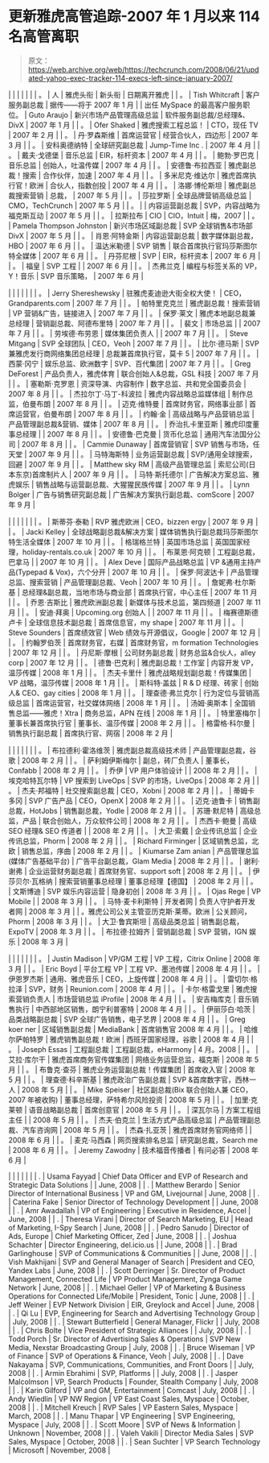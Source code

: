 # 更新雅虎高管追踪-2007 年 1 月以来 114 名高管离职

> 原文：<https://web.archive.org/web/https://techcrunch.com/2008/06/21/updated-yahoo-exec-tracker-114-execs-left-since-january-2007/>

|  |  |  |  |  |
| 。 | 人 | 雅虎头衔 | 新头衔 | 日期离开雅虎 |
| 。 | Tish Whitcraft | 客户服务副总裁 | 据传——将于 2007 年 1 月 |
| 出任 MySpace 的最高客户服务职位。 | Guto Araujo | 新兴市场产品管理高级总监 | 软件服务副总裁/总经理&、DivX | 2007 年 1 月 |
| 。 | Ofer Shaked | 雅虎搜索工程总监！ | CTO，现任 TV | 2007 年 2 月 |
| 。 | 丹·罗森斯维 | 首席运营官 | 经营合伙人，四边形 | 2007 年 3 月 |
| 。 | 安科奥德纳特 | 全球研究副总裁 | Jump-Time Inc . | 2007 年 4 月 |
| 。 | 戴夫·戈德堡 | 音乐总监 | EIR，标杆资本 | 2007 年 4 月 |
| 。 | 鲍勃·罗巴克 | 音乐总监 | 创始人，吐温传媒 | 2007 年 4 月 |
| 。 | 安德鲁·布拉西亚 | 雅虎副总裁！搜索 | 合作伙伴，加速 | 2007 年 4 月 |
| 。 | 多米尼克·维达尔 | 雅虎首席执行官！欧洲 | 合伙人，指数创投 | 2007 年 4 月 |
| 。 | 洛娜·博伦斯坦 | 雅虎副总裁搜索营销 | 总裁， | 2007 年 5 月 |
| 。 | 莎拉罗斯 | 全球品牌营销高级总监 | CMO，TechCrunch | 2007 年 5 月 |
| 。 |  | 内容运营副总裁 | SVP，内容战略为福克斯互动 | 2007 年 5 月 |
| 。 | 拉斯拉布 | CIO | CIO，Intuit | 梅，2007 |
| 。 | Pamela Thompson Johnston | 新兴市场区域副总裁 | SVP 全球销售&市场部 DivX | 2007 年 5 月 |
| 。 | 肖恩·阿特金斯 | 内容运营副总裁 | 数字媒体副总裁，HBO | 2007 年 6 月 |
| 。 | 温达米勒德 | SVP 销售 | 联合首席执行官玛莎斯图尔特全媒体 | 2007 年 6 月 |
| 。 | 丹芬尼根 | SVP | EIR，标杆资本 | 2007 年 6 月 |
| 。 | 福皇 | SVP 工程 |  | 2007 年 6 月 |
| 。 | 杰弗兰克 | 编程与标签关系的 VP，Y！音乐 | SVP 音乐策略， | 2007 年 6 月 |

|  |  |  |  |  |
| 。 | Jerry Shereshewsky | 驻雅虎麦迪逊大街全权大使！ | CEO，Grandparents.com | 2007 年 7 月 |
| 。 | 帕特里克克兰 | 雅虎副总裁！搜索营销 | VP 营销&广告，链接进入 | 2007 年 7 月 |
| 。 | 保罗·莱文 | 雅虎本地副总裁兼总经理 | 营销副总裁、阿德布里特 | 2007 年 7 月 |
| 。 | 裴文 | 市场总监 |  | 2007 年 7 月 |
| 。 | 劳埃德·布劳恩 | 媒体集团负责人 |  | 2007 年 7 月 |
| 。 | Steve Mitgang | SVP 全球团队 | CEO，Veoh | 2007 年 7 月 |
| 。 | 比尔·德马斯 | SVP 兼雅虎发行商网络集团总经理 | 总裁兼首席执行官，莫卡 5 | 2007 年 7 月 |
| 。 | 西蒙·冈宁 | 娱乐总监、欧洲数字 | SVP、百代集团 | 2007 年 7 月 |
| 。 | Greg DeForest | 产品负责人，雅虎体育 | 联合创始人&总裁，GSL 科技 | 2007 年 7 月 |
| 。 | 塞勒斯·克罗恩 | 资深导演、内容制作 | 数字总监、共和党全国委员会 | 2007 年 8 月 |
| 。 | 杰拉尔丁·马丁-科波拉 | 雅虎内容战略总监媒体组 | 制作总监，伯曼布朗 | 2007 年 8 月 |
| 。 | 迈克·维特曼 | 首席财务官，网络事业部 | 首席运营官，伯曼布朗 | 2007 年 8 月 |
| 。 | 约翰·金 | 高级战略与产品营销总监 | 产品管理副总裁&营销、媒体 | 2007 年 8 月 |
| 。 | 乔治扎卡里亚斯 | 雅虎印度董事总经理 |  | 2007 年 8 月 |
| 。 | 安德鲁·巴克曼 | 货币化总监 | 通用汽车法国分公司 | 2007 年 8 月 |
| 。 | Cammie Dunaway | 首席营销官 | SVP 销售与市场，任天堂 | 2007 年 9 月 |
| 。 | 马特海斯特 | 业务运营副总裁 | SVP/通用全球搜索，回避 | 2007 年 9 月 |
| 。 | Matthew sky RM | 高级产品管理总监 | 索尼公司(日本东京)首席制片人 | 2007 年 9 月 |
| 。 | 马特·斯托德尔 | 广告解决方案总监、雅虎娱乐 | 销售战略与运营副总裁、大猩猩民族传媒 | 2007 年 9 月 |
| 。 | Lynn Bolger | 广告与销售研究副总裁 | 广告解决方案执行副总裁、comScore | 2007 年 9 月 |

|  |  |  |  |  |
| 。 | 斯蒂芬·泰勒 | RVP 雅虎欧洲 | CEO，bizzen ergy | 2007 年 9 月 |
| 。 | Jacki Kelley | 全球战略副总裁&解决方案 | 媒体销售执行副总裁玛莎斯图尔特生活全媒体 | 2007 年 10 月 |
| 。 | 格瑞格兰特 | 英国市场总监 | 英国国家经理，holiday-rentals.co.uk | 2007 年 10 月 |
| 。 | 布莱恩·阿克顿 | 工程副总裁，巴拿马 |  | 2007 年 10 月 |
| 。 | Alex Deve | 国际产品战略总监 | VP &通用主持产品(Typepad & Vox)，六个分开 | 2007 年 10 月 |
| 。 | 保罗·阿波达卡 | 产品管理总监、搜索营销 | 产品管理副总裁、Veoh | 2007 年 10 月 |
| 。 | 詹妮弗·杜尔斯基 | 总经理&副总裁，当地市场与商业部 | 首席执行官，中心主任 | 2007 年 11 月 |
| 。 | 乔恩·吉斯比 | 雅虎欧洲副总裁 | 新媒体与技术总监，第四频道 | 2007 年 11 月 |
| 。 | 安迪·拜奥 | Upcoming.org 创始人 |  | 2007 年 11 月 |
| 。 | 梅赛德斯德卢卡 | 全球信息技术副总裁 | 首席信息官，my shape | 2007 年 11 月 |
| 。 | Steve Sounders | 首席绩效官 | Web 绩效与开源倡议，Google | 2007 年 12 月 |
| 。 | 约翰罗伯茨 | 首席财务官，右媒 | 首席财务官，m formation Technologies | 2007 年 12 月 |
| 。 | 丹尼斯·摩根 | 公司财务副总裁 | 财务总监&合伙人，alley corp | 2007 年 12 月 |
| 。 | 德鲁·巴克利 | 雅虎副总裁！工作室 | 内容开发 VP，温莎传媒 | 2008 年 1 月 |
| 。 | 杰夫卡里什 | 雅虎战略规划副总裁！传媒集团 | VP 战略，温莎传媒 | 2008 年 1 月 |
| 。 | 斯科特·盖兹 | R & D 经理、砖家 | 创始人& CEO、gay cities | 2008 年 1 月 |
| 。 | 理查德·弗兰克尔 | 行为定位与营销高级总监 | 首席运营官，社交媒体网络 | 2008 年 1 月 |
| 。 | 汤姆·奥斯本 | 全国销售总监——雅虎！Xtra | 商务总监，APN 在线 | 2008 年 1 月 |
| 。 | 特里塞梅尔 | 董事长兼首席执行官 | 董事长、温莎传媒 | 2008 年 2 月 |
| 。 | 格雷格·科尔曼 | 销售执行副总裁 | 首席执行官、网宿 | 2008 年 2 月 |

|  |  |  |  |  |
| 。 | 布拉德利·霍洛维茨 | 雅虎副总裁高级技术师 | 产品管理副总裁，谷歌 | 2008 年 2 月 |
| 。 | 萨利姆伊斯梅尔 | 副总，砖厂负责人 | 董事长，Confabb | 2008 年 2 月 |
| 。 | 乔伊 | VP 用户体验设计 |  | 2008 年 2 月 |
| 。 | 埃克哈特瓦尔特 | VP 搜索到 LiveOps | SVP 的市场，LiveOps | 2008 年 2 月 |
| 。 | 杰夫·邦福特 | 社交搜索副总裁 | CEO，Xobni | 2008 年 2 月 |
| 。 | 蒂姆卡多冈 | SVP 广告产品 | CEO，OpenX | 2008 年 2 月 |
| 。 | 迈克·迪鲁卡 | 销售副总裁，HotJobs | 销售副总裁，Yodle | 2008 年 2 月 |
| 。 | 苏珊·默尼特 | 高级总监，产品 | 联合创始人，万众软件公司 | 2008 年 2 月 |
| 。 | 杰西卡·鲍曼 | 高级 SEO 经理& SEO 传道者 |  | 2008 年 2 月 |
| 。 | 大卫·索戴 | 企业传讯总监 | 企业传讯总监，Phorm | 2008 年 2 月 |
| 。 | Richard Firminger | 区域销售总监，北欧 | 销售总监，序曲 | 2008 年 2 月 |
| 。 | Kiumarse Zam anian | 产品管理总监(媒体广告基础平台) | 广告平台副总裁，Glam Media | 2008 年 2 月 |
| 。 | 谢利·谢弗 | 企业运营财务副总裁 | 首席财务官、support soft | 2008 年 2 月 |
| 。 | 伊莎贝尔·瓦格纳 | 搜索营销董事总经理 | 董事总经理【德国】 | 2008 年 2 月 |
| 。 | 文斯博迪 | SVP 娱乐内容运营 | 隐身初创 | 2008 年 3 月 |
| 。 | Ojas Rege | VP Mobile |  | 2008 年 3 月 |
| 。 | 马特·麦卡利斯特 | 开发者网 | 负责人守护者开发者网 | 2008 年 3 月 |
| 。雅虎公司公关主管亚历克斯·莱蒂。欧洲 | 公关顾问，Phorm | 2008 年 3 月 |
| 。 | 大卫·鲁宾斯坦 | 高级品类总监 | 销售副总裁，ExpoTV | 2008 年 3 月 |
| 。 | 布拉德·拉姆齐 | 营销副总裁 | SVP 营销，IGN 娱乐 | 2008 年 3 月 |

|  |  |  |  |  |
| 。 | Justin Madison | VP/GM 工程 | VP 工程，Citrix Online | 2008 年 3 月 |
| 。 | Eric Boyd | 平台工程 VP | 工程 VP、墨池传媒 | 2008 年 4 月 |
| 。 | 伊恩罗杰斯 | 通用、雅虎音乐 | CEO，上旋传媒 | 2008 年 4 月 |
| 。 | 雷切尔·格拉泽 | SVP，财务 | Reunion.com | 2008 年 4 月 |
| 。 | 卡尔·格雷戈里 | 雅虎搜索营销负责人 | 市场营销总监 iProfile | 2008 年 4 月 |
| 。 | 安吉梅库克 | 音乐销售执行 | 中西部地区销售，朗宁利普塞特 | 2008 年 4 月 |
| 。 | 伊丽莎白·哈茨 | 品类战略副总裁 | SVP 全球广告销售，电子艺界 | 2008 年 4 月 |
| 。 | Greg koer ner | 区域销售副总裁 | MediaBank | 首席销售官 2008 年 4 月 |
| 。 | 哈维尔萨帕特罗 | 雅虎销售副总裁！欧洲 | 西班牙国家经理，谷歌 | 2008 年 4 月 |
| 。 | Joseph Essas | 工程副总裁 | 工程副总裁，eHarmony | 4 月。2008 |
| 。 | 艾拉·库尔干 | 雅虎首席商务官传媒集团 | 网络业务运营总监，福克斯 | 2008 年 5 月 |
| 。 | 布鲁克·查芬 | 雅虎业务运营副总裁！传媒集团 | 首席收入官 | 2008 年 5 月 |
| 。 | 理查德·科辛斯基 | 雅虎政治广告副总裁 | SVP &首席数字官，西林一人 | 2008 年 5 月 |
| 。 | Mike Speiser | 社区副总裁(Bix 联合创始人兼 CEO，2007 年被收购) | 董事总经理，萨特希尔风险投资 | 2008 年 5 月 |
| 。 | 加里·克莱顿 | 语音战略副总裁 | 首席创意官 | 2008 年 5 月 |
| 。 | 深瓦尔马 | 方案工程组主任 |  | 2008 年 5 月 |
| 。 | 杰夫·伯克兰 | 生活方式产品高级总监 | 产品管理副总裁、汽车咨询网 | 2008 年 5 月 |
| 。 | 杰森·扎亚茨 | 雅虎首席财务官网络师 |  | 2008 年 6 月 |
| 。 | 麦克·马西森 | 网页搜索排名总监 | 研究副总裁，Search me | 2008 年 6 月 |
| 。 | Jeremy Zawodny | 技术福音传播者 | 有问必答 | 2008 年 6 月 |

|  |  |  |  |  |
| . | Usama Fayyad | Chief Data Officer and EVP of Research and Strategic Data Solutions |  | June, 2008 |
| . | Matthew Berardo | Senior Director of International Business | VP and GM, Livejournal | June, 2008 |
| . | Caterina Fake | Senior Director of Technology Development |  | June, 2008 |
| . | Amr Awadallah | VP of Engineering | Executive in Residence, Accel | June, 2008 |
| . | Theresa Virani | Director of Search Marketing, EU | Head of Marketing, I-Spy Search | June, 2008 |
| . | Pedro Sanudo | Director of Ads, Europe | Chief Marketing Officer, Zed | June, 2008 |
| . | Joshua Schachter | Director Engineering, del.icio.us |  | June, 2008 |
| . | Brad Garlinghouse | SVP of Communications & Communities |  | June, 2008 |
| . | Vish Makhijani | SVP and General Manager of Search | President and CEO, Yandex Labs | June, 2008 |
| . | Scott Derringer | Sr. Director of Product Management, Connected Life | VP Product Management, Zynga Game Network | June, 2008 |
| . | Michael Geller | VP of Marketing & Business Operations for Connected Life/Mobile | President, Tonic | June, 2008 |
| . | Jeff Weiner | EVP Network Division | EIR, Greylock and Accel | June, 2008 |
| . | Qi Lu | EVP, Engineering for Search and Advertising Technology Group |  | July, 2008 |
| . | Stewart Butterfield | General Manager, Flickr |  | July, 2008 |
| . | Chris Bolte | Vice President of Strategic Alliances |  | July, 2008 |
| . | Todd Porch | Sr. Director of Advertising Sales & Operations | SVP New Media, Nexstar Broadcasting Group | July, 2008 |
| . | Bruce Wiseman | VP of Finance | SVP of Operations & Finance, Veoh | July, 2008 |
| . | Dave Nakayama | SVP, Communications, Communities, and Front Doors |  | July, 2008 |
| . | Armin Ebrahimi | SVP, Platforms |  | July, 2008 |
| . | Jasper Malcolmson | VP, Search Products | Founder, Stealth Company | July, 2008 |
| . | Karin Gilford | VP and GM, Entertainment | Comcast | July, 2008 |
| . | Andy Wiedlin | VP NW Region | VP East Coast Sales, Myspace | October, 2008 |
| . | Mitchell Kreuch | RVP Sales | VP Eastern Sales, Myspace | March, 2008 |
| . | Manu Thapar | VP Engineering | SVP Engineering, Myspace | July, 2008 |
| . | Scott Moore | SVP of News & Information | Unknown | November, 2008 |
| . | Valeh Vakili | Director Media Sales | SVP Sales, Myspace | October, 2008 |
| . | Sean Suchter | VP Search Technology | Microsoft | November, 2008 |